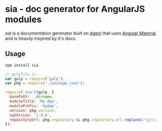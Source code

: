 # sia - doc generator for AngularJS modules

_sia_ is a documentation generator built on [dgeni] that uses [Angular Material] and is heavily inspired by it's docs.

## Usage

```sh
npm install sia
```

```js
// gulpfile.js
var gulp = require('gulp');
var pkg = require('./package.json');

require('sia')(gulp, {
  basePath: __dirname,
  moduleTitle: 'My App',
  modulePrefix: 'myApp',
  version: pkg.version,
  ngVersion: '1.4.6',
  repositoryUrl: pkg.repository && pkg.repository.url.replace(/^git/, 'https').replace(/(\.git)?\/?$/,'')
});
```

[dgeni]: https://github.com/angular/dgeni
[Angular Material]: https://material.angularjs.org/